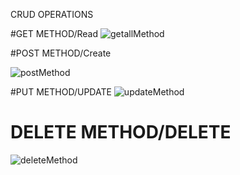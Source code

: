 CRUD OPERATIONS

#GET METHOD/Read
![getallMethod](https://user-images.githubusercontent.com/126078964/234291765-f9a3441a-3672-47e9-a648-6437015dda41.png)

#POST METHOD/Create

![postMethod](https://user-images.githubusercontent.com/126078964/234292201-7eef28ce-fb80-4579-b35f-5f18d2dbf414.png)

#PUT METHOD/UPDATE
![updateMethod](https://user-images.githubusercontent.com/126078964/234292327-39448512-ac6b-449b-a70c-84342887efe5.png)

# DELETE METHOD/DELETE
![deleteMethod](https://user-images.githubusercontent.com/126078964/234292463-f9faa108-f0d4-4c39-bd99-da27c0db0877.png)
